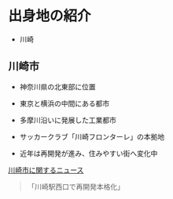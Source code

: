 # 出身地の紹介
- 川崎


## 川崎市



- 神奈川県の北東部に位置

- 東京と横浜の中間にある都市

- 多摩川沿いに発展した工業都市

- サッカークラブ「川崎フロンターレ」の本拠地

- 近年は再開発が進み、住みやすい街へ変化中



[川崎市に関するニュース](https://www.kanaloco.jp/news/government/article-1119001.html)



> 「川崎駅西口で再開発本格化」



